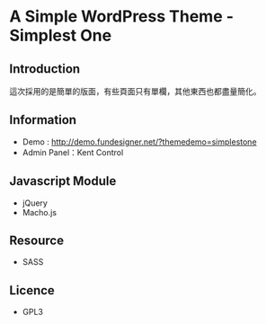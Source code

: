 # A Simple WordPress Theme - Simplest One
## Introduction
這次採用的是簡單的版面，有些頁面只有單欄，其他東西也都盡量簡化。
## Information
* Demo : http://demo.fundesigner.net/?themedemo=simplestone
* Admin Panel：Kent Control

## Javascript Module
* jQuery
* Macho.js

## Resource
* SASS

## Licence
* GPL3